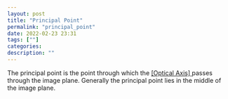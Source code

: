 ```yaml
---
layout: post
title: "Principal Point"
permalink: "principal_point"
date: 2022-02-23 23:31
tags: [""]
categories:
description: ""
---
```


The principal point is the point through which the [ [Optical Axis] ](
https://en.wikipedia.org/wiki/Optical_axis ) passes through the image plane.
Generally the principal point lies in the middle of the image plane.
